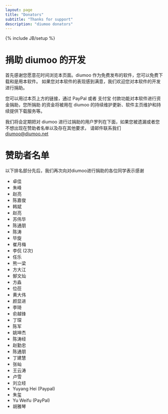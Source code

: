 ```yaml
---
layout: page
title: "Donators"
subtitle: "Thanks for support"
description: "diumoo donators"
---
```

{% include JB/setup %}

# 捐助 diumoo 的开发

首先感谢您愿意花时间浏览本页面。diumoo 作为免费发布的软件，您可以免费下载和是用本软件。
如果您对本软件的表现感到满意，我们欢迎您对本软件的开发进行捐助。

您可以用过本页上方的链接，通过 PayPal 或者 支付宝 付款功能对本软件进行资金捐助，您所捐助
的资金将被用在 diumoo 的持续维护更新、软件主页维护和持续提供下载服务等。

我们将会定期把对 diumoo 进行过捐助的用户罗列在下面，如果您被遗漏或者您不想出现在赞助者名单以及存在其他要求，
请邮件联系我们 [diumoo@diumoo.net](mailto:diumoo@diumoo.net)

# 赞助者名单

以下排名部分先后，我们再次向对diumoo进行捐助的各位同学表示感谢

* 卓佳
* 朱峰
* 赵亮
* 陈嘉俊
* 韩斌
* 赵亮
* 苏伟华
* 陈通朋
* 陈涛
* 毕旋
* 崔月梅
* 李侃 (2次)
* 任乐
* 熊一梁
* 方大江
* 郜文灿
* 方淼
* 位莅
* 黄大伟
* 颜显进
* 李琦
* 俞越锋
* 丁琛
* 陈军
* 姚坤杰
* 陈涛经
* 赵勤忠
* 陈通朋
* 丁建慧
* 张屾
* 王云涛
* 卢雪
* 刘立经
* Yuyang Hei (Paypal)
* 朱玺
* Yu Weifu (PayPal)
* 胡雅琴
